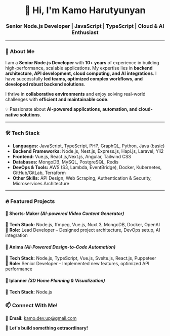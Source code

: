 <h1 align="center">👋 Hi, I'm Kamo Harutyunyan</h1>
<h3 align="center">Senior Node.js Developer | JavaScript | TypeScript | Cloud & AI Enthusiast</h3>

---

### 🚀 About Me
I am a **Senior Node.js Developer** with **10+ years** of experience in building high-performance, scalable applications. My expertise lies in **backend architecture, API development, cloud computing, and AI integrations**. I have successfully **led teams, optimized complex workflows, and developed robust backend solutions**.

I thrive in **collaborative environments** and enjoy solving real-world challenges with **efficient and maintainable code**.

💡 Passionate about **AI-powered applications, automation, and cloud-native solutions**.

---

### 🛠 Tech Stack
- **Languages:** JavaScript, TypeScript, PHP, GraphQL, Python, Java (basic)
- **Backend Frameworks:** Node.js, Nest.js, Express.js, Hapi.js, Laravel, Yii2
- **Frontend:** Vue.js, React.js,Next.js, Angular, Tailwind CSS
- **Databases:** MongoDB, MySQL, PostgreSQL, Redis
- **DevOps & Tools:** AWS (S3, Lambda, EventBridge), Docker, Kubernetes, GitHub/GitLab, Terraform
- **Other Skills:** API Design, Web Scraping, Authentication & Security, Microservices Architecture

---

### 🔥 Featured Projects
#### **📌 Shorts-Maker** *(AI-powered Video Content Generator)*
🔸 **Tech Stack:** Node.js, ffmpeg, Vue.js, Nuxt 3, MongoDB, Docker, OpenAI  
🔸 **Role:** Lead Developer – Designed project architecture, DevOps setup, AI integration  

#### **📌 Anima** *(AI-Powered Design-to-Code Automation)*
🔸 **Tech Stack:** Node.js, TypeScript, Vue.js, Svelte.js, React.js, Puppeteer  
🔸 **Role:** Senior Developer – Implemented new features, optimized API performance  

#### **📌 Iplanner** *(3D Home Planning & Visualization)*
🔸 **Tech Stack:** Node.js

### 📫 Connect With Me!
 
📧 **Email:** kamo.dev.up@gmail.com  

🚀 **Let's build something extraordinary!** 

<!--
**Kamo-esterox/Kamo-esterox** is a ✨ _special_ ✨ repository because its `README.md` (this file) appears on your GitHub profile.

Here are some ideas to get you started:

- 🔭 I’m currently working on ...
- 🌱 I’m currently learning ...
- 👯 I’m looking to collaborate on ...
- 🤔 I’m looking for help with ...
- 💬 Ask me about ...
- 📫 How to reach me: ...
- 😄 Pronouns: ...
- ⚡ Fun fact: ...
-->

